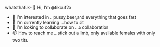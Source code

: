 whatsthafuk- 👋 Hi, I’m @tikcuf2x
- 👀 I’m interested in ...pussy,beer,and everything that goes fast
- 🌱 I’m currently learning ...how to sit
- 💞️ I’m looking to collaborate on ...a collaboration
- 📫 How to reach me ...stick out a limb, only available females with only two tits.

<!---
tikcuf2x/tikcuf2x is a ✨ special ✨ repository because its `README.md` (this file) appears on your GitHub profile.
You can click the Preview link to take a look at your changes.
--->
